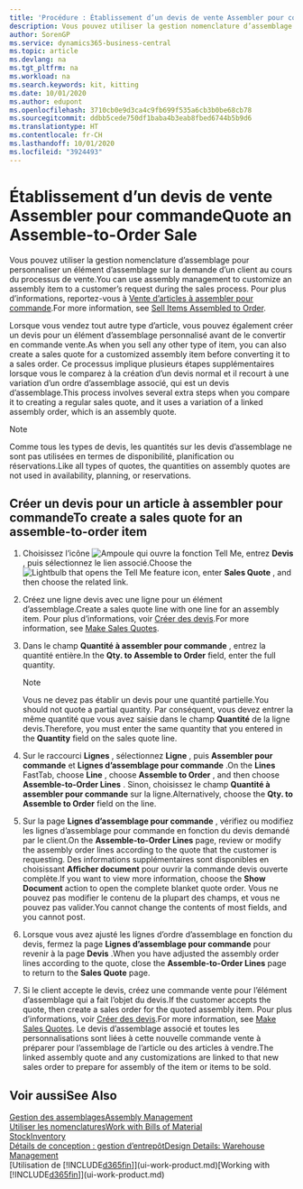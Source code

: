 ```yaml
---
title: 'Procédure : Établissement d’un devis de vente Assembler pour commande | Microsoft Docs'
description: Vous pouvez utiliser la gestion nomenclature d’assemblage pour personnaliser un élément d’assemblage sur la demande d’un client au cours du processus de vente.
author: SorenGP
ms.service: dynamics365-business-central
ms.topic: article
ms.devlang: na
ms.tgt_pltfrm: na
ms.workload: na
ms.search.keywords: kit, kitting
ms.date: 10/01/2020
ms.author: edupont
ms.openlocfilehash: 3710cb0e9d3ca4c9fb699f535a6cb3b0be68cb78
ms.sourcegitcommit: ddbb5cede750df1baba4b3eab8fbed6744b5b9d6
ms.translationtype: HT
ms.contentlocale: fr-CH
ms.lasthandoff: 10/01/2020
ms.locfileid: "3924493"
---
```

# <a name="quote-an-assemble-to-order-sale"></a><span data-ttu-id="b2000-103">Établissement d’un devis de vente Assembler pour commande</span><span class="sxs-lookup"><span data-stu-id="b2000-103">Quote an Assemble-to-Order Sale</span></span>
<span data-ttu-id="b2000-104">Vous pouvez utiliser la gestion nomenclature d’assemblage pour personnaliser un élément d’assemblage sur la demande d’un client au cours du processus de vente.</span><span class="sxs-lookup"><span data-stu-id="b2000-104">You can use assembly management to customize an assembly item to a customer’s request during the sales process.</span></span> <span data-ttu-id="b2000-105">Pour plus d’informations, reportez-vous à [Vente d’articles à assembler pour commande](assembly-how-to-sell-items-assembled-to-order.md).</span><span class="sxs-lookup"><span data-stu-id="b2000-105">For more information, see [Sell Items Assembled to Order](assembly-how-to-sell-items-assembled-to-order.md).</span></span>  

<span data-ttu-id="b2000-106">Lorsque vous vendez tout autre type d’article, vous pouvez également créer un devis pour un élément d’assemblage personnalisé avant de le convertir en commande vente.</span><span class="sxs-lookup"><span data-stu-id="b2000-106">As when you sell any other type of item, you can also create a sales quote for a customized assembly item before converting it to a sales order.</span></span> <span data-ttu-id="b2000-107">Ce processus implique plusieurs étapes supplémentaires lorsque vous le comparez à la création d’un devis normal et il recourt à une variation d’un ordre d’assemblage associé, qui est un devis d’assemblage.</span><span class="sxs-lookup"><span data-stu-id="b2000-107">This process involves several extra steps when you compare it to creating a regular sales quote, and it uses a variation of a linked assembly order, which is an assembly quote.</span></span>

> [!NOTE]  
>  <span data-ttu-id="b2000-108">Comme tous les types de devis, les quantités sur les devis d’assemblage ne sont pas utilisées en termes de disponibilité, planification ou réservations.</span><span class="sxs-lookup"><span data-stu-id="b2000-108">Like all types of quotes, the quantities on assembly quotes are not used in availability, planning, or reservations.</span></span>  

## <a name="to-create-a-sales-quote-for-an-assemble-to-order-item"></a><span data-ttu-id="b2000-109">Créer un devis pour un article à assembler pour commande</span><span class="sxs-lookup"><span data-stu-id="b2000-109">To create a sales quote for an assemble-to-order item</span></span>  
1.  <span data-ttu-id="b2000-110">Choisissez l’icône ![Ampoule qui ouvre la fonction Tell Me](media/ui-search/search_small.png "Dites-moi ce que vous voulez faire"), entrez **Devis** , puis sélectionnez le lien associé.</span><span class="sxs-lookup"><span data-stu-id="b2000-110">Choose the ![Lightbulb that opens the Tell Me feature](media/ui-search/search_small.png "Tell me what you want to do") icon, enter **Sales Quote** , and then choose the related link.</span></span>  
2.  <span data-ttu-id="b2000-111">Créez une ligne devis avec une ligne pour un élément d’assemblage.</span><span class="sxs-lookup"><span data-stu-id="b2000-111">Create a sales quote line with one line for an assembly item.</span></span> <span data-ttu-id="b2000-112">Pour plus d’informations, voir [Créer des devis](sales-how-make-offers.md).</span><span class="sxs-lookup"><span data-stu-id="b2000-112">For more information, see [Make Sales Quotes](sales-how-make-offers.md).</span></span>  
3.  <span data-ttu-id="b2000-113">Dans le champ **Quantité à assembler pour commande** , entrez la quantité entière.</span><span class="sxs-lookup"><span data-stu-id="b2000-113">In the **Qty. to Assemble to Order** field, enter the full quantity.</span></span>

    > [!NOTE]  
    >  <span data-ttu-id="b2000-114">Vous ne devez pas établir un devis pour une quantité partielle.</span><span class="sxs-lookup"><span data-stu-id="b2000-114">You should not quote a partial quantity.</span></span> <span data-ttu-id="b2000-115">Par conséquent, vous devez entrer la même quantité que vous avez saisie dans le champ **Quantité** de la ligne devis.</span><span class="sxs-lookup"><span data-stu-id="b2000-115">Therefore, you must enter the same quantity that you entered in the **Quantity** field on the sales quote line.</span></span>  

4.  <span data-ttu-id="b2000-116">Sur le raccourci **Lignes** , sélectionnez **Ligne** , puis **Assembler pour commande** et **Lignes d’assemblage pour commande** .</span><span class="sxs-lookup"><span data-stu-id="b2000-116">On the **Lines** FastTab, choose **Line** , choose **Assemble to Order** , and then choose **Assemble-to-Order Lines** .</span></span> <span data-ttu-id="b2000-117">Sinon, choisissez le champ **Quantité à assembler pour commande** sur la ligne.</span><span class="sxs-lookup"><span data-stu-id="b2000-117">Alternatively, choose the **Qty. to Assemble to Order** field on the line.</span></span>  
5.  <span data-ttu-id="b2000-118">Sur la page **Lignes d’assemblage pour commande** , vérifiez ou modifiez les lignes d’assemblage pour commande en fonction du devis demandé par le client.</span><span class="sxs-lookup"><span data-stu-id="b2000-118">On the **Assemble-to-Order Lines** page, review or modify the assembly order lines according to the quote that the customer is requesting.</span></span> <span data-ttu-id="b2000-119">Des informations supplémentaires sont disponibles en choisissant **Afficher document** pour ouvrir la commande devis ouverte complète.</span><span class="sxs-lookup"><span data-stu-id="b2000-119">If you want to view more information, choose the **Show Document** action to open the complete blanket quote order.</span></span> <span data-ttu-id="b2000-120">Vous ne pouvez pas modifier le contenu de la plupart des champs, et vous ne pouvez pas valider.</span><span class="sxs-lookup"><span data-stu-id="b2000-120">You cannot change the contents of most fields, and you cannot post.</span></span>  
6.  <span data-ttu-id="b2000-121">Lorsque vous avez ajusté les lignes d’ordre d’assemblage en fonction du devis, fermez la page **Lignes d’assemblage pour commande** pour revenir à la page **Devis** .</span><span class="sxs-lookup"><span data-stu-id="b2000-121">When you have adjusted the assembly order lines according to the quote, close the **Assemble-to-Order Lines** page to return to the **Sales Quote** page.</span></span>  
7.  <span data-ttu-id="b2000-122">Si le client accepte le devis, créez une commande vente pour l’élément d’assemblage qui a fait l’objet du devis.</span><span class="sxs-lookup"><span data-stu-id="b2000-122">If the customer accepts the quote, then create a sales order for the quoted assembly item.</span></span> <span data-ttu-id="b2000-123">Pour plus d’informations, voir [Créer des devis](sales-how-make-offers.md).</span><span class="sxs-lookup"><span data-stu-id="b2000-123">For more information, see [Make Sales Quotes](sales-how-make-offers.md).</span></span> <span data-ttu-id="b2000-124">Le devis d’assemblage associé et toutes les personnalisations sont liées à cette nouvelle commande vente à préparer pour l’assemblage de l’article ou des articles à vendre.</span><span class="sxs-lookup"><span data-stu-id="b2000-124">The linked assembly quote and any customizations are linked to that new sales order to prepare for assembly of the item or items to be sold.</span></span>  

## <a name="see-also"></a><span data-ttu-id="b2000-125">Voir aussi</span><span class="sxs-lookup"><span data-stu-id="b2000-125">See Also</span></span>  
[<span data-ttu-id="b2000-126">Gestion des assemblages</span><span class="sxs-lookup"><span data-stu-id="b2000-126">Assembly Management</span></span>](assembly-assemble-items.md)  
[<span data-ttu-id="b2000-127">Utiliser les nomenclatures</span><span class="sxs-lookup"><span data-stu-id="b2000-127">Work with Bills of Material</span></span>](inventory-how-work-BOMs.md)  
[<span data-ttu-id="b2000-128">Stock</span><span class="sxs-lookup"><span data-stu-id="b2000-128">Inventory</span></span>](inventory-manage-inventory.md)  
[<span data-ttu-id="b2000-129">Détails de conception : gestion d’entrepôt</span><span class="sxs-lookup"><span data-stu-id="b2000-129">Design Details: Warehouse Management</span></span>](design-details-warehouse-management.md)  
<span data-ttu-id="b2000-130">[Utilisation de [!INCLUDE[d365fin](includes/d365fin_md.md)]](ui-work-product.md)</span><span class="sxs-lookup"><span data-stu-id="b2000-130">[Working with [!INCLUDE[d365fin](includes/d365fin_md.md)]](ui-work-product.md)</span></span>
